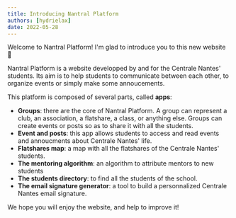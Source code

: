 ```yaml
---
title: Introducing Nantral Platform
authors: [hydrielax]
date: 2022-05-28
---
```


Welcome to Nantral Platform! I'm glad to introduce you to this new website 🥰

Nantral Platform is a website developped by and for the Centrale Nantes'
students. Its aim is to help students to communicate between each other,
to organize events or simply make some annoucements.

This platform is composed of several parts, called **apps**:

- **Groups**: there are the core of Nantral Platform. A group can represent
  a club, an association, a flatshare, a class, or anything else. Groups can
  create events or posts so as to share it with all the students.
- **Event and posts**: this app allows students to access and read events
  and annoucments about Centrale Nantes' life.
- **Flatshares map**: a map with all the flatshares of the Centrale Nantes'
  students.
- **The mentoring algorithm**: an algorithm to attribute mentors to new
  students
- **The students directory**: to find all the students of the school.
- **The email signature generator**: a tool to build a personnalized
  Centrale Nantes email signature.

We hope you will enjoy the website, and help to improve it!
